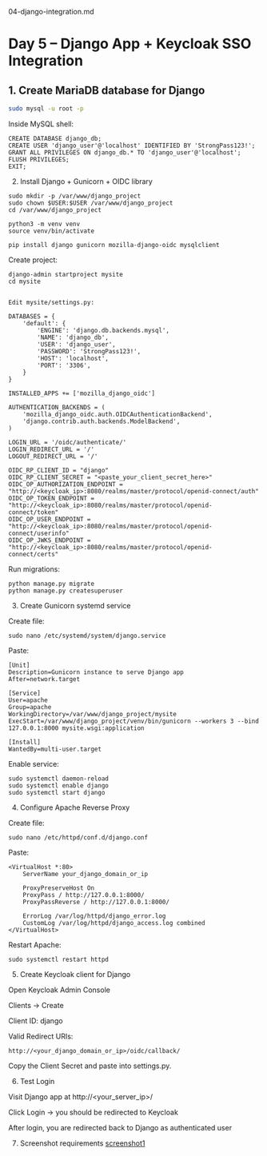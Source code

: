 04-django-integration.md
# Day 5 – Django App + Keycloak SSO Integration

## 1. Create MariaDB database for Django
```bash
sudo mysql -u root -p
```

Inside MySQL shell:
```
CREATE DATABASE django_db;
CREATE USER 'django_user'@'localhost' IDENTIFIED BY 'StrongPass123!';
GRANT ALL PRIVILEGES ON django_db.* TO 'django_user'@'localhost';
FLUSH PRIVILEGES;
EXIT;
```
2. Install Django + Gunicorn + OIDC library
```
sudo mkdir -p /var/www/django_project
sudo chown $USER:$USER /var/www/django_project
cd /var/www/django_project

python3 -m venv venv
source venv/bin/activate

pip install django gunicorn mozilla-django-oidc mysqlclient

```
Create project:
```
django-admin startproject mysite
cd mysite


Edit mysite/settings.py:

DATABASES = {
    'default': {
        'ENGINE': 'django.db.backends.mysql',
        'NAME': 'django_db',
        'USER': 'django_user',
        'PASSWORD': 'StrongPass123!',
        'HOST': 'localhost',
        'PORT': '3306',
    }
}

INSTALLED_APPS += ['mozilla_django_oidc']

AUTHENTICATION_BACKENDS = (
    'mozilla_django_oidc.auth.OIDCAuthenticationBackend',
    'django.contrib.auth.backends.ModelBackend',
)

LOGIN_URL = '/oidc/authenticate/'
LOGIN_REDIRECT_URL = '/'
LOGOUT_REDIRECT_URL = '/'

OIDC_RP_CLIENT_ID = "django"
OIDC_RP_CLIENT_SECRET = "<paste_your_client_secret_here>"
OIDC_OP_AUTHORIZATION_ENDPOINT = "http://<keycloak_ip>:8080/realms/master/protocol/openid-connect/auth"
OIDC_OP_TOKEN_ENDPOINT = "http://<keycloak_ip>:8080/realms/master/protocol/openid-connect/token"
OIDC_OP_USER_ENDPOINT = "http://<keycloak_ip>:8080/realms/master/protocol/openid-connect/userinfo"
OIDC_OP_JWKS_ENDPOINT = "http://<keycloak_ip>:8080/realms/master/protocol/openid-connect/certs"
```

Run migrations:
```
python manage.py migrate
python manage.py createsuperuser
```
3. Create Gunicorn systemd service

Create file:
```
sudo nano /etc/systemd/system/django.service
```

Paste:
```
[Unit]
Description=Gunicorn instance to serve Django app
After=network.target

[Service]
User=apache
Group=apache
WorkingDirectory=/var/www/django_project/mysite
ExecStart=/var/www/django_project/venv/bin/gunicorn --workers 3 --bind 127.0.0.1:8000 mysite.wsgi:application

[Install]
WantedBy=multi-user.target

```
Enable service:
```
sudo systemctl daemon-reload
sudo systemctl enable django
sudo systemctl start django
```
4. Configure Apache Reverse Proxy

Create file:
```
sudo nano /etc/httpd/conf.d/django.conf
```

Paste:
```
<VirtualHost *:80>
    ServerName your_django_domain_or_ip

    ProxyPreserveHost On
    ProxyPass / http://127.0.0.1:8000/
    ProxyPassReverse / http://127.0.0.1:8000/

    ErrorLog /var/log/httpd/django_error.log
    CustomLog /var/log/httpd/django_access.log combined
</VirtualHost>
```

Restart Apache:
```
sudo systemctl restart httpd
```
5. Create Keycloak client for Django

Open Keycloak Admin Console

Clients → Create

Client ID: django

Valid Redirect URIs:
```
http://<your_django_domain_or_ip>/oidc/callback/
```

Copy the Client Secret and paste into settings.py.

6. Test Login

Visit Django app at http://<your_server_ip>/

Click Login → you should be redirected to Keycloak

After login, you are redirected back to Django as authenticated user

7. Screenshot requirements
   [screenshot1](screenshots'/5day1.png)

